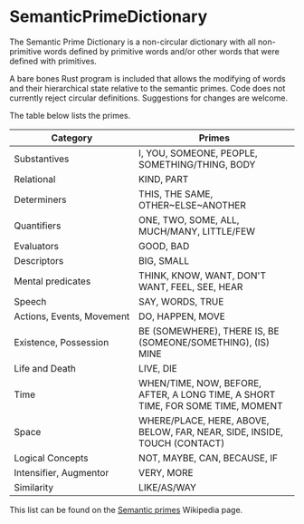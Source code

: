 # SemanticPrimeDictionary
The Semantic Prime Dictionary is a non-circular dictionary with all non-primitive words defined by primitive words and/or other words that were defined with primitives.

A bare bones Rust program is included that allows the modifying of words and their hierarchical state relative to the semantic primes. Code does not currently reject circular definitions. Suggestions for changes are welcome.

The table below lists the primes.

Category | Primes
--- | ---
Substantives | I, YOU, SOMEONE, PEOPLE, SOMETHING/THING, BODY
Relational | KIND, PART
Determiners	| THIS, THE SAME, OTHER\~ELSE\~ANOTHER
Quantifiers	| ONE, TWO, SOME, ALL, MUCH/MANY, LITTLE/FEW
Evaluators	| GOOD, BAD
Descriptors	| BIG, SMALL
Mental predicates	| THINK, KNOW, WANT, DON'T WANT, FEEL, SEE, HEAR
Speech	| SAY, WORDS, TRUE
Actions, Events, Movement	| DO, HAPPEN, MOVE
Existence, Possession	| BE (SOMEWHERE), THERE IS, BE (SOMEONE/SOMETHING), (IS) MINE
Life and Death	| LIVE, DIE
Time	| WHEN/TIME, NOW, BEFORE, AFTER, A LONG TIME, A SHORT TIME, FOR SOME TIME, MOMENT
Space	| WHERE/PLACE, HERE, ABOVE, BELOW, FAR, NEAR, SIDE, INSIDE, TOUCH (CONTACT)
Logical Concepts	| NOT, MAYBE, CAN, BECAUSE, IF
Intensifier, Augmentor	| VERY, MORE
Similarity	| LIKE/AS/WAY


This list can be found on the [Semantic primes](https://en.wikipedia.org/wiki/Semantic_primes) Wikipedia page.
